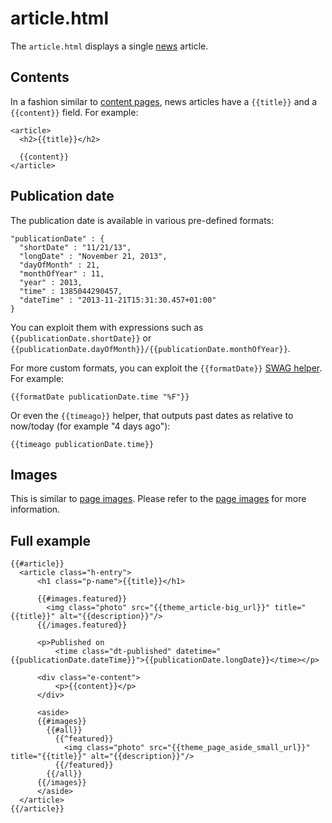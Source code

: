 <!--
  title: article.html
  layout: documentation-with-menu
  -->

article.html
===========

The ```article.html``` displays a single [news](/documentation/template-news) article.

Contents
--------

In a fashion similar to [content pages](/documentation/template-page), news articles have a ```{{title}}``` and a ```{{content}}``` field. For example:

    <article>
      <h2>{{title}}</h2>

      {{content}}
    </article>

Publication date
----------------

The publication date is available in various pre-defined formats:

    "publicationDate" : {
      "shortDate" : "11/21/13",
      "longDate" : "November 21, 2013",
      "dayOfMonth" : 21,
      "monthOfYear" : 11,
      "year" : 2013,
      "time" : 1385044290457,
      "dateTime" : "2013-11-21T15:31:30.457+01:00"
    }

You can exploit them with expressions such as ```{{publicationDate.shortDate}}``` or ```{{publicationDate.dayOfMonth}}/{{publicationDate.monthOfYear}}```.

For more custom formats, you can exploit the ```{{formatDate}}``` [SWAG helper](/documentation/swag). For example:

    {{formatDate publicationDate.time "%F"}}

Or even the ```{{timeago}}``` helper, that outputs past dates as relative to now/today (for example "4 days ago"):

    {{timeago publicationDate.time}}


Images
------

This is similar to [page images](/documentation/template-page#images). Please refer to the [page images](/documentation/template-page#images) for more information.

Full example
------------

    {{#article}}
      <article class="h-entry">
          <h1 class="p-name">{{title}}</h1>

          {{#images.featured}}
            <img class="photo" src="{{theme_article-big_url}}" title="{{title}}" alt="{{description}}"/>
          {{/images.featured}}

          <p>Published on
              <time class="dt-published" datetime="{{publicationDate.dateTime}}">{{publicationDate.longDate}}</time></p>

          <div class="e-content">
              <p>{{content}}</p>
          </div>

          <aside>
          {{#images}}
            {{#all}}
              {{^featured}}
                <img class="photo" src="{{theme_page_aside_small_url}}" title="{{title}}" alt="{{description}}"/>
              {{/featured}}
            {{/all}}
          {{/images}}
          </aside>
      </article>
    {{/article}}